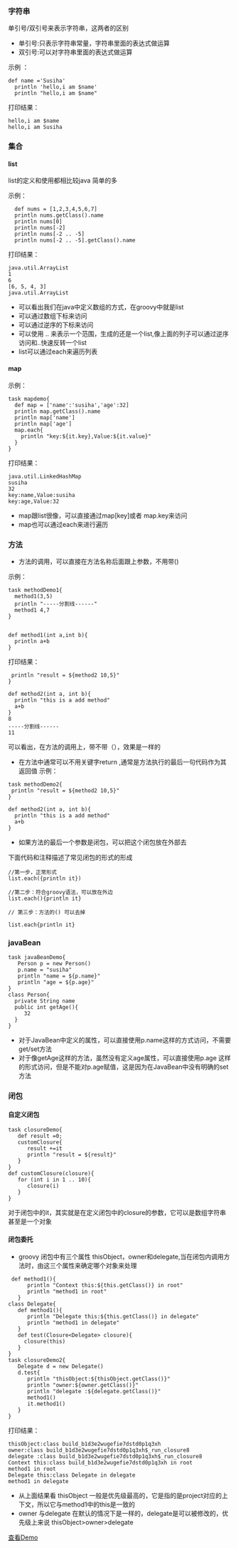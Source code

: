 ### 字符串
单引号/双引号来表示字符串，这两者的区别
- 单引号:只表示字符串常量，字符串里面的表达式做运算
- 双引号:可以对字符串里面的表达式做运算
		
示例 ：
		 
```
def name ='Susiha'
  println 'hello,i am $name'
  println "hello,i am $name"
``` 

打印结果：
```
hello,i am $name
hello,i am Susiha
``` 
    
### 集合
#### list
list的定义和使用都相比较java 简单的多

示例：
```
  def nums = [1,2,3,4,5,6,7]
  println nums.getClass().name
  println nums[0]
  println nums[-2]
  println nums[-2 .. -5]
  println nums[-2 .. -5].getClass().name 
``` 
打印结果：
```
java.util.ArrayList
1
6
[6, 5, 4, 3]
java.util.ArrayList
``` 
- 可以看出我们在java中定义数组的方式，在groovy中就是list
- 可以通过数组下标来访问
- 可以通过逆序的下标来访问
- 可以使用 .. 来表示一个范围，生成的还是一个list,像上面的列子可以通过逆序访问和..快速反转一个list
- list可以通过each来遍历列表
#### map
示例：
```
task mapdemo{
  def map = ['name':'susiha','age':32]
  println map.getClass().name
  println map['name']
  println map['age']
  map.each{
    println "key:${it.key},Value:${it.value}"
  }
}
```
打印结果：
```
java.util.LinkedHashMap
susiha
32
key:name,Value:susiha
key:age,Value:32
```

- map跟list很像，可以直接通过map[key]或者 map.key来访问
- map也可以通过each来进行遍历
### 方法

- 方法的调用，可以直接在方法名称后面跟上参数，不用带()

示例：
```
task methodDemo1{
  method1(3,5)
  println "-----分割线------"
  method1 4,7
}


def method1(int a,int b){
  println a+b
}
```
打印结果：
```task methodDemo2{
 println "result = ${method2 10,5}"
}

def method2(int a, int b){
  println "this is a add method"
  a+b
}
8
-----分割线------
11
```
可以看出，在方法的调用上，带不带（），效果是一样的

- 在方法中通常可以不用关键字return ,通常是方法执行的最后一句代码作为其返回值
示例：
```
task methodDemo2{
 println "result = ${method2 10,5}"
}

def method2(int a, int b){
  println "this is a add method"
  a+b
}
```

- 如果方法的最后一个参数是闭包，可以把这个闭包放在外部去

下面代码和注释描述了常见闭包的形式的形成

```
//第一步，正常形式
list.each({println it})

//第二步：符合groovy语法，可以放在外边
list.each(){println it}

// 第三步：方法的() 可以去掉

list.each{println it}
```
### javaBean
```
task javaBeanDemo{
   Person p = new Person()
   p.name = "susiha"
   println "name = ${p.name}"
   println "age = ${p.age}"
}
class Person{
  private String name
  public int getAge(){
     32
  }
}
```
- 对于JavaBean中定义的属性，可以直接使用p.name这样的方式访问，不需要get/set方法
- 对于像getAge这样的方法，虽然没有定义age属性，可以直接使用p.age 这样的形式访问，但是不能对p.age赋值，这是因为在JavaBean中没有明确的set方法
### 闭包
#### 自定义闭包
```
task closureDemo{
   def result =0;
   customClosure{      
      result +=it
      println "result = ${result}"
   }
}
def customClosure(closure){
   for (int i in 1 .. 10){
      closure(i)
   }
}
```
对于闭包中的it，其实就是在定义闭包中的closure的参数，它可以是数组字符串甚至是一个对象
#### 闭包委托
- groovy 闭包中有三个属性 thisObject，owner和delegate,当在闭包内调用方法时，由这三个属性来确定哪个对象来处理

```
 def method1(){
      println "Context this:${this.getClass()} in root"
      println "method1 in root"
   }
class Delegate{
   def method1(){
      println "Delegate this:${this.getClass()} in delegate"
      println "method1 in delegate"
   }
   def test(Closure<Delegate> closure){
     closure(this)
   }
}
task closureDemo2{
   Delegate d = new Delegate()
   d.test{
      println "thisObject:${thisObject.getClass()}"
      println "owner:${owner.getClass()}"
      println "delegate :${delegate.getClass()}"
      method1()
      it.method1()  
   }
}
```
打印结果：
```
thisObject:class build_b1d3e2wugefie7dstd0p1q3xh
owner:class build_b1d3e2wugefie7dstd0p1q3xh$_run_closure8
delegate :class build_b1d3e2wugefie7dstd0p1q3xh$_run_closure8
Context this:class build_b1d3e2wugefie7dstd0p1q3xh in root
method1 in root
Delegate this:class Delegate in delegate
method1 in delegate
```

- 从上面结果看 thisObject 一般是优先级最高的，它是指的是project对应的上下文，所以它与method1中的this是一致的
- owner 与delegate 在默认的情况下是一样的，delegate是可以被修改的，优先级上来说 thisObject>owner>delegate


[查看Demo](https://github.com/susiha/AndroidDecompose/blob/master/app/src/gradle/groovy/build.gradle)
